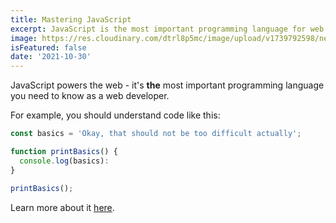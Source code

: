 ```yaml
---
title: Mastering JavaScript
excerpt: JavaScript is the most important programming language for web development. You probably don't know it well enough!
image: https://res.cloudinary.com/dtrl8p5mc/image/upload/v1739792598/nextjs-course-mutations/kmzli76ta6ajnaws2r5p.png
isFeatured: false
date: '2021-10-30'
---
```


JavaScript powers the web - it's **the** most important programming language you need to know as a web developer.

For example, you should understand code like this:

```js
const basics = 'Okay, that should not be too difficult actually';

function printBasics() {
  console.log(basics):
}

printBasics();
```

Learn more about it [here](https://academind.com).

